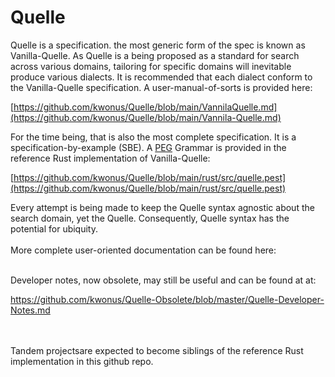 # Quelle
Quelle is a specification.  the most generic form of the spec is known as Vanilla-Quelle. As Quelle is a being proposed as a standard for search across various domains, tailoring for specific domains will inevitable produce various dialects. It is recommended that each dialect conform to the Vanilla-Quelle specification. A user-manual-of-sorts is provided here:

[https://github.com/kwonus/Quelle/blob/main/VannilaQuelle.md](https://github.com/kwonus/Quelle/blob/main/Vannila-Quelle.md)

For the time being, that is also the most complete specification. It is a specification-by-example (SBE). A [PEG](Parsing_expression_grammar) Grammar is provided in the reference Rust implementation of Vanilla-Quelle:

[https://github.com/kwonus/Quelle/blob/main/rust/src/quelle.pest](https://github.com/kwonus/Quelle/blob/main/rust/src/quelle.pest)

Every attempt is being made to keep the Quelle syntax agnostic about the search domain, yet the Quelle. Consequently, Quelle syntax has the potential for ubiquity.
<br/></br>
More complete user-oriented documentation can be found here:</br>



</br>
Developer notes, now obsolete, may still be useful and can be found at at:</br>

https://github.com/kwonus/Quelle-Obsolete/blob/master/Quelle-Developer-Notes.md

<br/></br>
Tandem projectsare expected to become siblings of the reference Rust implementation in this github repo.
